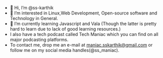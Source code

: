 - 👋 Hi, I’m @ss-karthik
- 👀 I’m interested in Linux,Web Development, Open-source software and Technology in General.
- 🌱 I’m currently learning Javascript and Vala (Though the latter is pretty hard to learn due to lack of good learning resources.)
- I also have a tech podcast called Tech Maniac which you can find on all major podcasting platforms.
- To contact me, drop me an e-mail at maniac.sskarthik@gmail.com or follow me on my social media handles(@ss_maniac).

<!---
ss-karthik/ss-karthik is a ✨ special ✨ repository because its `README.md` (this file) appears on your GitHub profile.
You can click the Preview link to take a look at your changes.
--->
